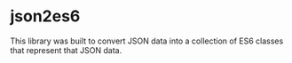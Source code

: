 # json2es6
This library was built to convert JSON data into a collection of ES6 classes that represent that JSON data.
